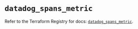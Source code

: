 # `datadog_spans_metric`

Refer to the Terraform Registry for docs: [`datadog_spans_metric`](https://registry.terraform.io/providers/datadog/datadog/3.47.0/docs/resources/spans_metric).
